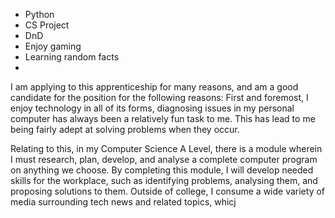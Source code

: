 - Python
- CS Project
- DnD
- Enjoy gaming
- Learning random facts
- 

I am applying to this apprenticeship for many reasons, and am a good candidate for the position for the following reasons: First and foremost, I enjoy technology in all of its forms, diagnosing issues in my personal computer has always been a relatively fun task to me. This has lead to me being fairly adept at solving problems when they occur.

Relating to this, in my Computer Science A Level, there is a module wherein I must research, plan, develop, and analyse a complete computer program on anything we choose. By completing this module, I will develop needed skills for the workplace, such as identifying problems, analysing them, and proposing solutions to them. Outside of college, I consume a wide variety of media surrounding tech news and related topics, whicj